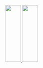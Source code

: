 
<div style="display: inline_block">
<a href="https://github.com/lucascriado">
  <img height="180em" width="50em" src="https://github-readme-stats.vercel.app/api?username=lucascriado&show_icons=true&theme=dracula&include_all_commits=true&count_private=true"/>
  <img height="180em" width="50em" src="https://github-readme-stats.vercel.app/api/top-langs/?username=lucascriado&layout=compact&langs_count=7&theme=dracula"/>
</div>
